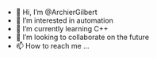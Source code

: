 - 👋 Hi, I’m @ArchierGilbert
- 👀 I’m interested in automation
- 🌱 I’m currently learning C++
- 💞️ I’m looking to collaborate on the future
- 📫 How to reach me ...

<!---
ArchierGilbert/ArchierGilbert is a ✨ special ✨ repository because its `README.md` (this file) appears on your GitHub profile.
You can click the Preview link to take a look at your changes.
--->
